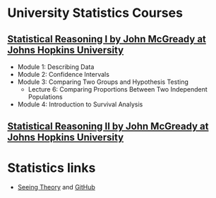 # University Statistics Courses

## [Statistical Reasoning I by John McGready at Johns Hopkins University ](http://ocw.jhsph.edu/index.cfm/go/viewCourse/course/StatisticalReasoning1/coursePage/index/)

* Module 1: Describing Data    
* Module 2: Confidence Intervals    
* Module 3: Comparing Two Groups and Hypothesis Testing
  * Lecture 6: Comparing Proportions Between Two Independent Populations    
* Module 4: Introduction to Survival Analysis

## [Statistical Reasoning II by John McGready at Johns Hopkins University ](http://ocw.jhsph.edu/index.cfm/go/viewCourse/course/StatisticalReasoning2/coursePage/index/)


# Statistics links

* [Seeing Theory](https://seeing-theory.brown.edu/#firstPage) and [GitHub](https://github.com/seeingtheory/Seeing-Theory)    

